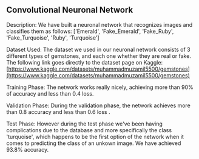 Convolutional Neuronal Network
--------------------------------------------------

Description:
We have built a neuronal network that recognizes images and classifies them as follows: ['Emerald', 'Fake_Emerald', 'Fake_Ruby', 'Fake_Turquoise', 'Ruby', 'Turquoise']

Dataset Used:
The dataset we used in our neuronal network consists of 3 different types of gemstones, and each one whether they are real or fake. The following link goes directly to the dataset 
page on Kaggle: 
[https://www.kaggle.com/datasets/muhammadmuzamil5500/gemstones](https://www.kaggle.com/datasets/muhammadmuzamil5500/gemstones)

Training Phase:
The network works really nicely, achieving more than 90% of accuracy and less than 0.4 loss.

Validation Phase:
During the validation phase, the network achieves more than 0.8 accuracy and less than 0.6 loss .

Test Phase:
However during the test phase we've been having complications due to the database and more specifically the class 'turquoise', which happens to be the first option of the network
when it comes to predicting the class of an unkown image.
We have achieved 93.8% accuracy.
